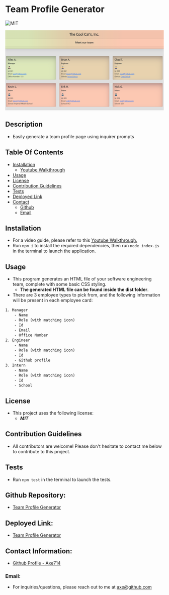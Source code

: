 # Team Profile Generator

![MIT](https://img.shields.io/badge/License-MIT-blue.svg)

![team profile demo pic](./assets/images/sample.png)

## Description
- Easily generate a team profile page using inquirer prompts

## Table Of Contents
* [Installation](#installation)
    * [Youtube Walkthrough](#youtube)
* [Usage](#usage)
* [License](#license)
* [Contribution Guidelines](#contribution)
* [Tests](#tests)
* [Deployed Link](#deployed)
* [Contact](#contact)
    * [Github](#github)
    * [Email](#email)

## Installation
- For a video guide, please refer to this [Youtube Walkthrough.](https://www.youtube.com/watch?v=Uk2Ws17BilI)
- Run ``` npm i ``` to install the required dependencies, then run ``` node index.js ``` in the terminal to launch the application.

## Usage
- This program generates an HTML file of your software engineering team, complete with some basic CSS styling. 
  - <strong>The generated HTML file can be found inside the dist folder</strong>. 
- There are 3 employee types to pick from, and the following information will be present in each employee card: 
``` 
1. Manager
    - Name
    - Role (with matching icon)
    - Id
    - Email
    - Office Number
2. Engineer
    - Name
    - Role (with matching icon)
    - Id
    - Github profile
3. Intern
    - Name
    - Role (with matching icon)
    - Id
    - School
```

## License
- This project uses the following license:<br>
     - ***MIT***

## Contribution Guidelines
- All contributors are welcome! Please don't hesitate to contact me below to contribute to this project.

## Tests
- Run ``` npm test ``` in the terminal to launch the tests.

## Github Repository: 
- [Team Profile Generator](https://github.com/axe714/Team-Profile-Generator)

## Deployed Link:
- [Team Profile Generator](https://github.com/axe714/Team-Profile-Generator)

## Contact Information:
- [Github Profile - Axe714](www.github.com/axe714)

### Email:
- For inquiries/questions, please reach out to me at axe@github.com